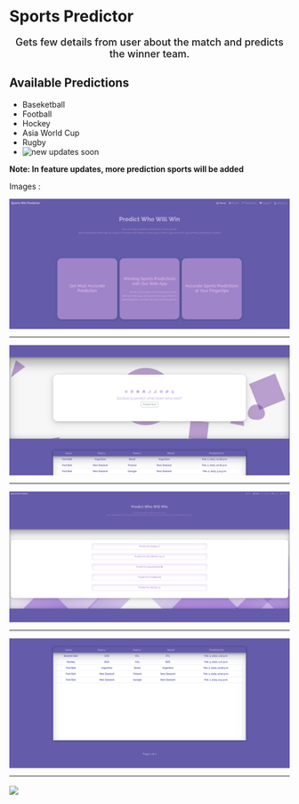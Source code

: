 # Sports Predictor


<div align="center" style="font-size: 18px; font-weight: 500;">

Gets few details from user about the match and predicts the winner team.

</div>

## Available Predictions 

- Baseketball
- Football
- Hockey
- Asia World Cup
- Rugby
- <img src="https://thumbs.gfycat.com/BelatedBarrenAssassinbug-size_restricted.gif" alt="new updates soon" width="300px" height="30px">

**Note: In feature updates, more prediction sports will be added**

Images :

<img src="static/data/1.png" align="center">

----

<img src="static/data/2.png" align="center">

----

<img src="static/data/3.png" align="center">

----

<img src="static/data/4.png" align="center">

----

<img src="https://cdn.dribbble.com/users/2290234/screenshots/5336091/responsive.gif" align="center">